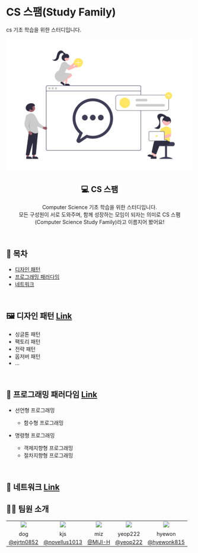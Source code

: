 # CS 스팸(Study Family)

cs 기초 학습을 위한 스터디입니다.

<div align=center>

<img src="./assets/main.png" width="600"/>
    <br />
    <h2>💻 CS 스팸</h2>
    <p>
        Computer Science 기초 학습을 위한 스터디입니다.<br />
        모든 구성원이 서로 도와주며, 함께 성장하는 모임이 되자는 의미로 CS 스팸(Computer Science Study Family)라고 이름지어 봤어요!<br />
    </p>
</div>

</br>

## :memo: 목차

- [디자인 패턴](https://github.com/Nomad-CS-STUDY/CS_STUDY/tree/main/Week1.DesignPattern)
- [프로그래밍 패러다임](https://github.com/Nomad-CS-STUDY/CS_STUDY/tree/main/Week2.ProgrammingParadigm)
- [네트워크]()

</br>

## 🖼️ 디자인 패턴 [Link](https://github.com/Nomad-CS-STUDY/CS_STUDY/tree/main/Week1.DesignPattern)

- 싱글톤 패턴
- 팩토리 패턴
- 전략 패턴
- 옵저버 패턴
- ...

</br>

## 🧩 프로그래밍 패러다임 [Link](https://github.com/Nomad-CS-STUDY/CS_STUDY/tree/main/Week2.ProgrammingParadigm)

- 선언형 프로그래밍

  - 함수형 프로그래밍

- 명령형 프로그래밍
  - 객제지향형 프로그래밍
  - 절차지향형 프로그래밍

</br>

## 📮 네트워크 [Link]()

<h2>🧑‍💻 팀원 소개</h2>
  <table>
    <tr>
      <td align="center"><img src="https://github.com/ejrtn0852.png" width="160"></td>
      <td align="center"><img src="https://github.com/novellus1013.png" width="160"></td>
      <td align="center"><img src="https://github.com/MIJI-H.png" width="160"></td>
      <td align="center"><img src="https://github.com/yeop222.png" width="160"></td>
      <td align="center"><img src="https://github.com/hyewonk815.png" width="160"></td>
    </tr>
    <tr>
      <td align="center">dog</td>
      <td align="center">kjs</td>
      <td align="center">miz</td>
      <td align="center">yeop222</td>
      <td align="center">hyewon</td>
    </tr>
    <tr>
      <td align="center"><a href="https://github.com/ejrtn0852" target="_blank">@ejrtn0852</a></td>
      <td align="center"><a href="https://github.com/novellus1013" target="_blank" width="160">@novellus1013</a></td>
      <td align="center"><a href="https://github.com/MIJI-H" target="_blank">@MIJI-H</a></td>
      <td align="center"><a href="https://github.com/yeop222" target="_blank">@yeop222</a></td>
      <td align="center"><a href="https://github.com/hyewonk815" target="_blank">@hyewonk815</a></td>
    </tr>
  </table>
